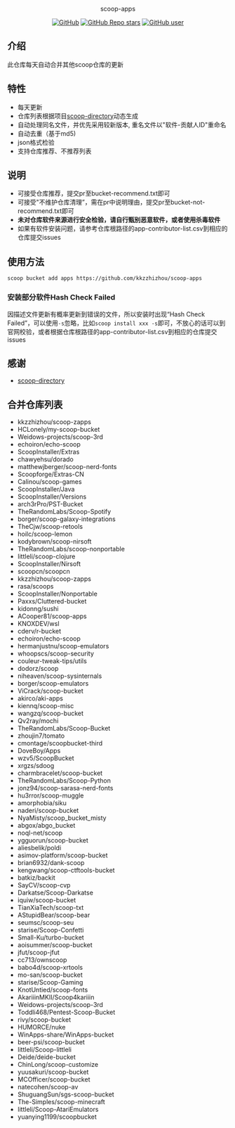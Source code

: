 <p align="center">
  scoop-apps
</p>
<p align="center">
  <a href="https://github.com/kkzzhizhou/scoop-apps"><img alt="GitHub" src="https://img.shields.io/badge/Readme--Style-standard--repository-brightgreen?style=flat-square&color=f83500"/></a>
  <a href="https://github.com/kkzzhizhou/scoop-apps"><img alt="GitHub Repo stars" src="https://img.shields.io/github/stars/kkzzhizhou/scoop-apps?style=flat-square"/></a>
  <a href="https://github.com/kkzzhizhou"><img alt="GitHub user" src="https://img.shields.io/badge/author-kkzzhizhou-brightgreen?style=flat-square"/></a>
</p>


## 介绍

此仓库每天自动合并其他scoop仓库的更新

## 特性

- 每天更新
- 仓库列表根据项目[scoop-directory](https://github.com/rasa/scoop-directory)动态生成
- 自动处理同名文件，并优先采用较新版本, 重名文件以"软件-贡献人ID"重命名
- 自动去重（基于md5)
- json格式检验
- 支持仓库推荐、不推荐列表

## 说明

- 可接受仓库推荐，提交pr至bucket-recommend.txt即可
- 可接受"不维护仓库清理”，需在pr中说明理由，提交pr至bucket-not-recommend.txt即可
- **未对仓库软件来源进行安全检验，请自行甄别恶意软件，或者使用杀毒软件**
- 如果有软件安装问题，请参考仓库根路径的app-contributor-list.csv到相应的仓库提交issues

## 使用方法

```
scoop bucket add apps https://github.com/kkzzhizhou/scoop-apps
```

### 安装部分软件Hash Check Failed



因描述文件更新有概率更新到错误的文件，所以安装时出现“Hash Check Failed”，可以使用`-s`忽略，比如`scoop install xxx -s`即可，不放心的话可以到官网校验，或者根据仓库根路径的app-contributor-list.csv到相应的仓库提交issues

## 感谢

- [scoop-directory](https://github.com/rasa/scoop-directory)

## 合并仓库列表

- kkzzhizhou/scoop-zapps
- HCLonely/my-scoop-bucket
- Weidows-projects/scoop-3rd
- echoiron/echo-scoop
- ScoopInstaller/Extras
- chawyehsu/dorado
- matthewjberger/scoop-nerd-fonts
- Scoopforge/Extras-CN
- Calinou/scoop-games
- ScoopInstaller/Java
- ScoopInstaller/Versions
- arch3rPro/PST-Bucket
- TheRandomLabs/Scoop-Spotify
- borger/scoop-galaxy-integrations
- TheCjw/scoop-retools
- hoilc/scoop-lemon
- kodybrown/scoop-nirsoft
- TheRandomLabs/scoop-nonportable
- littleli/scoop-clojure
- ScoopInstaller/Nirsoft
- scoopcn/scoopcn
- kkzzhizhou/scoop-zapps
- rasa/scoops
- ScoopInstaller/Nonportable
- Paxxs/Cluttered-bucket
- kidonng/sushi
- ACooper81/scoop-apps
- KNOXDEV/wsl
- cderv/r-bucket
- echoiron/echo-scoop
- hermanjustnu/scoop-emulators
- whoopscs/scoop-security
- couleur-tweak-tips/utils
- dodorz/scoop
- niheaven/scoop-sysinternals
- borger/scoop-emulators
- ViCrack/scoop-bucket
- akirco/aki-apps
- kiennq/scoop-misc
- wangzq/scoop-bucket
- Qv2ray/mochi
- TheRandomLabs/Scoop-Bucket
- zhoujin7/tomato
- cmontage/scoopbucket-third
- DoveBoy/Apps
- wzv5/ScoopBucket
- xrgzs/sdoog
- charmbracelet/scoop-bucket
- TheRandomLabs/Scoop-Python
- jonz94/scoop-sarasa-nerd-fonts
- hu3rror/scoop-muggle
- amorphobia/siku
- naderi/scoop-bucket
- NyaMisty/scoop_bucket_misty
- abgox/abgo_bucket
- noql-net/scoop
- ygguorun/scoop-bucket
- aliesbelik/poldi
- asimov-platform/scoop-bucket
- brian6932/dank-scoop
- kengwang/scoop-ctftools-bucket
- batkiz/backit
- SayCV/scoop-cvp
- Darkatse/Scoop-Darkatse
- iquiw/scoop-bucket
- TianXiaTech/scoop-txt
- AStupidBear/scoop-bear
- seumsc/scoop-seu
- starise/Scoop-Confetti
- Small-Ku/turbo-bucket
- aoisummer/scoop-bucket
- jfut/scoop-jfut
- cc713/ownscoop
- babo4d/scoop-xrtools
- mo-san/scoop-bucket
- starise/Scoop-Gaming
- KnotUntied/scoop-fonts
- AkariiinMKII/Scoop4kariiin
- Weidows-projects/scoop-3rd
- Toddli468/Pentest-Scoop-Bucket
- rivy/scoop-bucket
- HUMORCE/nuke
- WinApps-share/WinApps-bucket
- beer-psi/scoop-bucket
- littleli/Scoop-littleli
- Deide/deide-bucket
- ChinLong/scoop-customize
- yuusakuri/scoop-bucket
- MCOfficer/scoop-bucket
- natecohen/scoop-av
- ShuguangSun/sgs-scoop-bucket
- The-Simples/scoop-minecraft
- littleli/Scoop-AtariEmulators
- yuanying1199/scoopbucket

